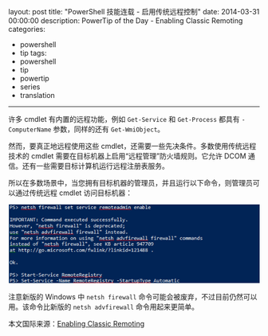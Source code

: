 ﻿layout: post
title: "PowerShell 技能连载 - 启用传统远程控制"
date: 2014-03-31 00:00:00
description: PowerTip of the Day - Enabling Classic Remoting
categories:
- powershell
- tip
tags:
- powershell
- tip
- powertip
- series
- translation
---
许多 cmdlet 有内置的远程功能，例如 `Get-Service` 和 `Get-Process` 都具有 `-ComputerName` 参数，同样的还有 `Get-WmiObject`。

然而，要真正地远程使用这些 cmdlet，还需要一些先决条件。多数使用传统远程技术的 cmdlet 需要在目标机器上启用“远程管理”防火墙规则。它允许 DCOM 通信。还有一些需要目标计算机运行远程注册表服务。

所以在多数场景中，当您拥有目标机器的管理员，并且运行以下命令，则管理员可以通过传统远程 cmdlet 访问目标机器：

![](/img/2014-03-31-enabling-classic-remoting-001.png)

注意新版的 Windows 中 `netsh firewall` 命令可能会被废弃，不过目前仍然可以用。该命令比新版的 `netsh advfirewall` 命令用起来更简单。

<!--more-->
本文国际来源：[Enabling Classic Remoting](http://powershell.com/cs/blogs/tips/archive/2014/03/31/enabling-classic-remoting.aspx)
